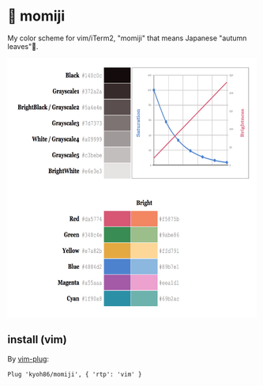 # 🍁 momiji

My color scheme for vim/iTerm2, "momiji" that means Japanese "autumn leaves"🍂.

<img alt="ANSI Colors" src="./momiji-colors.png?raw=true" width="675" height="526">

## install (vim)

By [vim-plug](https://github.com/junegunn/vim-plug):

```
Plug 'kyoh86/momiji', { 'rtp': 'vim' }
```
